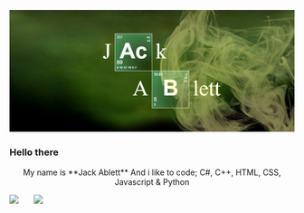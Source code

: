 ![alt text](https://raw.githubusercontent.com/jackablett/Jackablett/main/Breaking%20Bad%20-%20Jack%20Ablett.png)

### Hello there 
<p align="center">
    My name is **Jack Ablett**
    And i like to code; C#, C++, HTML, CSS, Javascript & Python
</p>

![](https://github-readme-stats.vercel.app/api?username=jackablett&show_icons=true&include_all_commits=true&theme=dark)⠀ㅤ ![](https://github-readme-stats.vercel.app/api/top-langs/?username=jackablett&layout=default&theme=dark)
